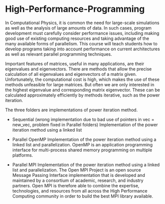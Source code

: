 # High-Performance-Programming
In Computational Physics, it is common the need for large-scale simulations as well as the analysis of large amounts of data. In such cases, program development must carefully consider performance issues, including making good use of existing computing resources and taking advantage of the many available forms of parallelism. This course will teach students how to develop programs taking into account performance on current architectures as well as relevant parallel programming techniques.

Important features of matrices, useful in many applications, are their eigenvalues and eigenvectors. There are methods that allow the precise calculation of all eigenvalues and eigenvectors of a matrix
given. Unfortunately, the computational cost is high, which makes the use of these methods unfeasible for
large matrices. But often we are only interested in the highest eigenvalue and corresponding
matrix eigenvector. These can be calculated approximately efficiently by methods
iterative, such as the power iteration.

The three folders are implementations of power iteration method.

- Sequential (wrong implementation due to bad use of pointers in vec = new_vec, problem fixed in Parallel folders)
 Implementation of the power iteration method using a linked list

- Parallel OpenMP
Implementation of the power iteration method using a linked list and parallelization. OpenMP is an application programming interface for multi-process shared memory programming on multiple platforms.

- Parallel MPI
Implementation of the power iteration method using a linked list and parallelization. The Open MPI Project is an open source Message Passing Interface implementation that is developed and maintained by a consortium of academic, research, and industry partners. Open MPI is therefore able to combine the expertise, technologies, and resources from all across the High Performance Computing community in order to build the best MPI library available.

